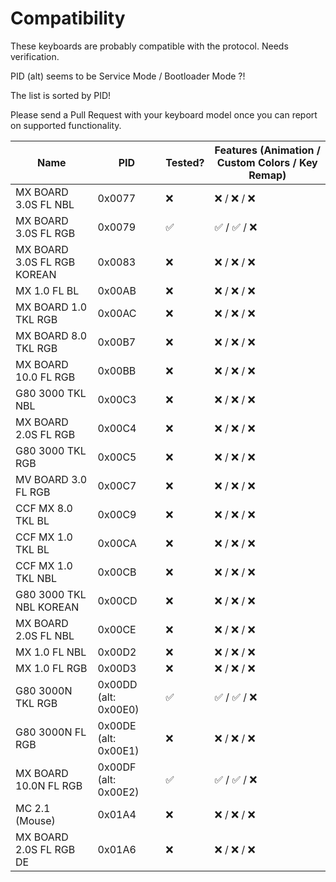 # Compatibility

These keyboards are probably compatible with the protocol.
Needs verification.

PID (alt) seems to be Service Mode / Bootloader Mode ?!

The list is sorted by PID!

Please send a Pull Request with your keyboard model once you can report on supported functionality.

| Name                          | PID                  | Tested? | Features (Animation / Custom Colors / Key Remap) |
| ----------------------------- | -------------------- | --------| ------------------------------------------------ |
| MX BOARD 3.0S FL NBL          | 0x0077               | ❌      | ❌ / ❌ / ❌ |
| MX BOARD 3.0S FL RGB          | 0x0079               | ✅      | ✅ / ✅ / ❌ |
| MX BOARD 3.0S FL RGB KOREAN   | 0x0083               | ❌      | ❌ / ❌ / ❌ |
| MX 1.0 FL BL                  | 0x00AB               | ❌      | ❌ / ❌ / ❌ |
| MX BOARD 1.0 TKL RGB          | 0x00AC               | ❌      | ❌ / ❌ / ❌ |
| MX BOARD 8.0 TKL RGB          | 0x00B7               | ❌      | ❌ / ❌ / ❌ |
| MX BOARD 10.0 FL RGB          | 0x00BB               | ❌      | ❌ / ❌ / ❌ |
| G80 3000 TKL NBL              | 0x00C3               | ❌      | ❌ / ❌ / ❌ |
| MX BOARD 2.0S FL RGB          | 0x00C4               | ❌      | ❌ / ❌ / ❌ |
| G80 3000 TKL RGB              | 0x00C5               | ❌      | ❌ / ❌ / ❌ |
| MV BOARD 3.0 FL RGB           | 0x00C7               | ❌      | ❌ / ❌ / ❌ |
| CCF MX 8.0 TKL BL             | 0x00C9               | ❌      | ❌ / ❌ / ❌ |
| CCF MX 1.0 TKL BL             | 0x00CA               | ❌      | ❌ / ❌ / ❌ |
| CCF MX 1.0 TKL NBL            | 0x00CB               | ❌      | ❌ / ❌ / ❌ |
| G80 3000 TKL NBL KOREAN       | 0x00CD               | ❌      | ❌ / ❌ / ❌ |
| MX BOARD 2.0S FL NBL          | 0x00CE               | ❌      | ❌ / ❌ / ❌ |
| MX 1.0 FL NBL                 | 0x00D2               | ❌      | ❌ / ❌ / ❌ |
| MX 1.0 FL RGB                 | 0x00D3               | ❌      | ❌ / ❌ / ❌ |
| G80 3000N TKL RGB             | 0x00DD (alt: 0x00E0) | ✅      | ✅ / ✅ / ❌ |
| G80 3000N FL RGB              | 0x00DE (alt: 0x00E1) | ❌      | ❌ / ❌ / ❌ |
| MX BOARD 10.0N FL RGB         | 0x00DF (alt: 0x00E2) | ✅      | ✅ / ✅ / ❌ |
| MC 2.1  (Mouse)               | 0x01A4               | ❌      | ❌ / ❌ / ❌ |
| MX BOARD 2.0S FL RGB DE       | 0x01A6               | ❌      | ❌ / ❌ / ❌ |
